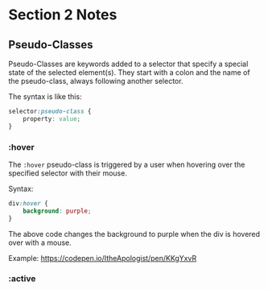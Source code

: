 # Section 2 Notes

## Pseudo-Classes

Pseudo-Classes are keywords added to a selector that specify a special state of
the selected element(s). They start with a colon and the name of the
pseudo-class, always following another selector. 

The syntax is like this:

```css
selector:pseudo-class {
    property: value;
}
```

### :hover

The `:hover` pseudo-class is triggered by a user when hovering over the
specified selector with their mouse.

Syntax:

```css
div:hover {
    background: purple;
}
```

The above code changes the background to purple when the div is hovered over
with a mouse.

Example: https://codepen.io/ItheApologist/pen/KKgYxvR

### :active

